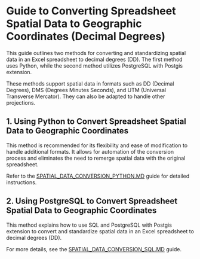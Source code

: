 # Guide to Converting Spreadsheet Spatial Data to Geographic Coordinates (Decimal Degrees)

This guide outlines two methods for converting and standardizing spatial data in an Excel spreadsheet to decimal degrees (DD). The first method uses Python, while the second method utilizes PostgreSQL with Postgis extension.

These methods support spatial data in formats such as DD (Decimal Degrees), DMS (Degrees Minutes Seconds), and UTM (Universal Transverse Mercator). They can also be adapted to handle other projections.

## 1. Using Python to Convert Spreadsheet Spatial Data to Geographic Coordinates

This method is recommended for its flexibility and ease of modification to handle additional formats. It allows for automation of the conversion process and eliminates the need to remerge spatial data with the original spreadsheet.

Refer to the [SPATIAL_DATA_CONVERSION_PYTHON.MD](SPATIAL_DATA_CONVERSION_PYTHON.MD) guide for detailed instructions.

## 2. Using PostgreSQL to Convert Spreadsheet Spatial Data to Geographic Coordinates

This method explains how to use SQL and PostgreSQL with Postgis extension to convert and standardize spatial data in an Excel spreadsheet to decimal degrees (DD).

For more details, see the [SPATIAL_DATA_CONVERSION_SQL.MD](SPATIAL_DATA_CONVERSION_SQL.MD) guide.